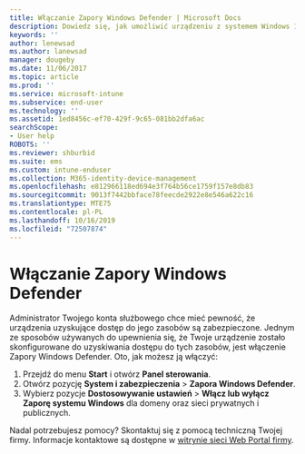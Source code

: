 ```yaml
---
title: Włączanie Zapory Windows Defender | Microsoft Docs
description: Dowiedz się, jak umożliwić urządzeniu z systemem Windows 10 dostęp do zasobów firmy przez włączenie zapory.
keywords: ''
author: lenewsad
ms.author: lanewsad
manager: dougeby
ms.date: 11/06/2017
ms.topic: article
ms.prod: ''
ms.service: microsoft-intune
ms.subservice: end-user
ms.technology: ''
ms.assetid: 1ed8456c-ef70-429f-9c65-081bb2dfa6ac
searchScope:
- User help
ROBOTS: ''
ms.reviewer: shburbid
ms.suite: ems
ms.custom: intune-enduser
ms.collection: M365-identity-device-management
ms.openlocfilehash: e812966118ed694e3f764b56ce1759f157e8db83
ms.sourcegitcommit: 9013f7442bbface78feecde2922e8e546a622c16
ms.translationtype: MTE75
ms.contentlocale: pl-PL
ms.lasthandoff: 10/16/2019
ms.locfileid: "72507874"
---
```

# <a name="turn-on-your-windows-defender-firewall"></a>Włączanie Zapory Windows Defender

Administrator Twojego konta służbowego chce mieć pewność, że urządzenia uzyskujące dostęp do jego zasobów są zabezpieczone. Jednym ze sposobów używanych do upewnienia się, że Twoje urządzenie zostało skonfigurowane do uzyskiwania dostępu do tych zasobów, jest włączenie Zapory Windows Defender. Oto, jak możesz ją włączyć:

1. Przejdź do menu **Start** i otwórz **Panel sterowania**.
2. Otwórz pozycję **System i zabezpieczenia** > **Zapora Windows Defender**.
3. Wybierz pozycje **Dostosowywanie ustawień** > **Włącz lub wyłącz Zaporę systemu Windows** dla domeny oraz sieci prywatnych i publicznych.

Nadal potrzebujesz pomocy? Skontaktuj się z pomocą techniczną Twojej firmy. Informacje kontaktowe są dostępne w [witrynie sieci Web Portal firmy](https://go.microsoft.com/fwlink/?linkid=2010980).
